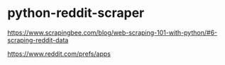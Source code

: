 # python-reddit-scraper

https://www.scrapingbee.com/blog/web-scraping-101-with-python/#6-scraping-reddit-data 

https://www.reddit.com/prefs/apps
